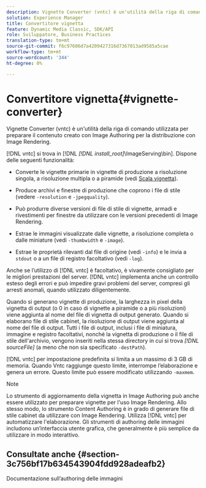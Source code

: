 ```yaml
---
description: Vignette Converter (vntc) è un'utilità della riga di comando utilizzata per preparare il contenuto creato con Image Authoring per la distribuzione con Image Rendering.
solution: Experience Manager
title: Convertitore vignetta
feature: Dynamic Media Classic, SDK/API
role: Sviluppatore, Business Practices
translation-type: tm+mt
source-git-commit: f6c97606d7a4209427316d7367013ad9585a5cae
workflow-type: tm+mt
source-wordcount: '344'
ht-degree: 0%

---
```



# Convertitore vignetta{#vignette-converter}

Vignette Converter (vntc) è un&#39;utilità della riga di comando utilizzata per preparare il contenuto creato con Image Authoring per la distribuzione con Image Rendering.

[!DNL vntc] si trova in [!DNL  *[!DNL install_root]*\ImageServing\bin]. Dispone delle seguenti funzionalità:

* Converte le vignette primarie in vignette di produzione a risoluzione singola, a risoluzione multipla o a piramide (vedi [Scala vignetta](../../../../ir-api/vntc/utilities/c-ir-vignette-converter-vntc/c-ir-vignette-scaling.md#concept-e373a29c2f954df98d704c7723804585)).
* Produce archivi e finestre di produzione che coprono i file di stile (vedere `-resolution` e `-jpegquality`).

* Può produrre diverse versioni di file di stile di vignette, armadi e rivestimenti per finestre da utilizzare con le versioni precedenti di Image Rendering.
* Estrae le immagini visualizzate dalle vignette, a risoluzione completa o dalle miniature (vedi `-thumbwidth` e `-image`).
* Estrae le proprietà rilevanti dal file di origine (vedi `-info`) e le invia a `stdout` o a un file di registro facoltativo (vedi `-log`).

Anche se l’utilizzo di [!DNL vntc] è facoltativo, è vivamente consigliato per le migliori prestazioni del server. [!DNL vntc] implementa anche un controllo esteso degli errori e può impedire gravi problemi del server, compresi gli arresti anomali, quando utilizzato diligentemente.

Quando si generano vignette di produzione, la larghezza in pixel della vignetta di output (o 0 in caso di vignette a piramide o a più risoluzioni) viene aggiunta al nome del file di vignetta di output generato. Quando si elaborano file di stile cabinet, la risoluzione di output viene aggiunta al nome del file di output. Tutti i file di output, inclusi i file di miniatura, immagine e registro facoltativi, nonché la vignetta di produzione o il file di stile dell&#39;archivio, vengono inseriti nella stessa directory in cui si trova *[!DNL sourceFile]* (a meno che non sia specificato `-destPath`).

[!DNL vntc] per impostazione predefinita si limita a un massimo di 3 GB di memoria. Quando Vntc raggiunge questo limite, interrompe l’elaborazione e genera un errore. Questo limite può essere modificato utilizzando `-maxmem`.

>[!NOTE]
>
>Lo strumento di aggiornamento della vignetta in Image Authoring può anche essere utilizzato per preparare vignette per l&#39;uso Image Rendering. Allo stesso modo, lo strumento Content Authoring è in grado di generare file di stile cabinet da utilizzare con Image Rendering. Utilizza [!DNL vntc] per automatizzare l&#39;elaborazione. Gli strumenti di authoring delle immagini includono un’interfaccia utente grafica, che generalmente è più semplice da utilizzare in modo interattivo.

## Consultate anche {#section-3c756bf17b634543904fdd928adeafb2}

Documentazione sull’authoring delle immagini
